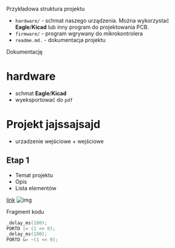 




Przykładowa struktura projektu

- `hardware/` - schmat naszego urządzenia. Można wykorzystać **Eagle**/**Kicad** lub inny program do projektowania PCB.
- `firmware/` - program wgrywany do mikrokontrolera
- `readme.md.` - dokumentacja projektu

Dokumentację 



# hardware

- schmat **Eagle**/**Kicad**
- wyeksportować do `pdf`

# Projekt jajssajsajd

- urzadzenie wejściowe + wejściowe

## Etap 1

- Temat projektu
- Opis
- Lista elementów

[link](www.google.pl)
![img](./img.png)

Fragment kodu

```cpp
_delay_ms(100);
PORTD |= (1 << 0);
_delay_ms(100);
PORTD &= ~(1 << 0);
```
